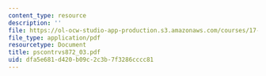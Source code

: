 ```yaml
---
content_type: resource
description: ''
file: https://ol-ocw-studio-app-production.s3.amazonaws.com/courses/17-872-quantitative-research-in-political-science-and-public-policy-spring-2004/dfa5e681d420b09c2c3b7f3286cccc81_pscontrvs872_03.pdf
file_type: application/pdf
resourcetype: Document
title: pscontrvs872_03.pdf
uid: dfa5e681-d420-b09c-2c3b-7f3286cccc81
---
```

